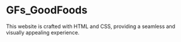# GFs_GoodFoods
This website is crafted with HTML and CSS, providing a seamless and visually appealing experience.
